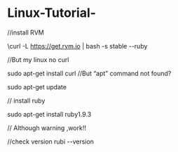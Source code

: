 Linux-Tutorial-
===============
//install RVM

\curl -L https://get.rvm.io | bash -s stable --ruby

//But my linux no curl

sudo apt-get install curl
//But “apt” command not found?

sudo apt-get update

// install ruby

sudo apt-get install ruby1.9.3

// Although warning ,work!!

//check version
rubi --version
